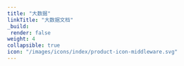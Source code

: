 ```yaml
---
title: "大数据"
linkTitle: "大数据文档"
_build:
 render: false 
weight: 4
collapsible: true
icon: "/images/icons/index/product-icon-middleware.svg"
---
```


